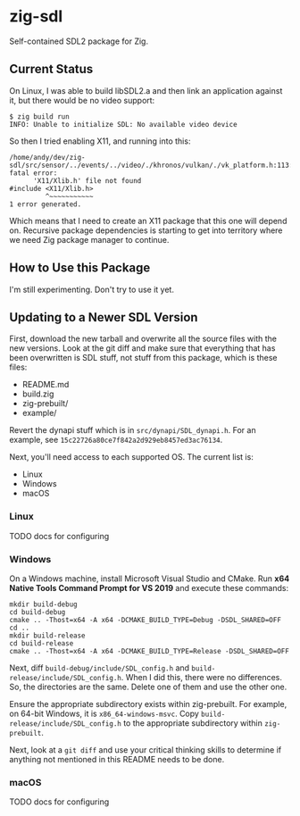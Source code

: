 # zig-sdl

Self-contained SDL2 package for Zig.

## Current Status

On Linux, I was able to build libSDL2.a and then link an application against it,
but there would be no video support:

```
$ zig build run
INFO: Unable to initialize SDL: No available video device
```

So then I tried enabling X11, and running into this:

```
/home/andy/dev/zig-sdl/src/sensor/../events/../video/./khronos/vulkan/./vk_platform.h:113:10: fatal error: 
      'X11/Xlib.h' file not found
#include <X11/Xlib.h>
         ^~~~~~~~~~~~
1 error generated.
```

Which means that I need to create an X11 package that this one will depend on.
Recursive package dependencies is starting to get into territory where we need
Zig package manager to continue.

## How to Use this Package

I'm still experimenting. Don't try to use it yet.

## Updating to a Newer SDL Version

First, download the new tarball and overwrite all the source files with the new versions.
Look at the git diff and make sure that everything that has been overwritten is SDL stuff,
not stuff from this package, which is these files:

 * README.md
 * build.zig
 * zig-prebuilt/
 * example/

Revert the dynapi stuff which is in `src/dynapi/SDL_dynapi.h`. For an example,
see `15c22726a80ce7f842a2d929eb8457ed3ac76134`.

Next, you'll need access to each supported OS. The current list is:

 * Linux
 * Windows
 * macOS

### Linux

TODO docs for configuring

### Windows

On a Windows machine, install Microsoft Visual Studio and CMake.
Run **x64 Native Tools Command Prompt for VS 2019** and execute these commands:

```
mkdir build-debug
cd build-debug
cmake .. -Thost=x64 -A x64 -DCMAKE_BUILD_TYPE=Debug -DSDL_SHARED=OFF
cd ..
mkdir build-release
cd build-release
cmake .. -Thost=x64 -A x64 -DCMAKE_BUILD_TYPE=Release -DSDL_SHARED=OFF
```

Next, diff `build-debug/include/SDL_config.h` and `build-release/include/SDL_config.h`.
When I did this, there were no differences. So, the directories are the same. Delete
one of them and use the other one.

Ensure the appropriate subdirectory exists within zig-prebuilt. For example, on 64-bit
Windows, it is `x86_64-windows-msvc`. Copy `build-release/include/SDL_config.h` to the
appropriate subdirectory within `zig-prebuilt`.

Next, look at a `git diff` and use your critical thinking skills to determine if anything
not mentioned in this README needs to be done.

### macOS

TODO docs for configuring
